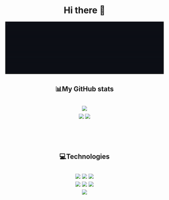 <h1  align='center'>Hi there 👋</h1>

<div align='center'>
  <img src='./WelcomeMsg.gif'>
</div>

<h2 align='center'>📊My GitHub stats<h2>

<div align='center'>
  <img src='https://github-readme-stats.vercel.app/api?username=IDontCareKappa&theme=dark&show_icons=true'>
</div>

<div align='center'>
  <img src='https://github-readme-stats.vercel.app/api/pin/?username=IDontCareKappa&repo=Blender_LightManipulation&theme=dark'>
  <img src='https://github-readme-stats.vercel.app/api/pin/?username=IDontCareKappa&repo=Spring-To-Do-App&theme=dark'>
</div>

<br><br>

<h2 align='center'>💻Technologies<h2>

<div align='center'>
  <img src='https://img.shields.io/badge/java-%23ED8B00.svg?style=for-the-badge&logo=java&logoColor=white'>
  <img src='https://img.shields.io/badge/spring-%236DB33F.svg?style=for-the-badge&logo=spring&logoColor=white'>
  <img src='https://img.shields.io/badge/Thymeleaf-%23005C0F.svg?style=for-the-badge&logo=Thymeleaf&logoColor=white'>
</div>

<div align='center'>
  <img src='https://img.shields.io/badge/c++-%2300599C.svg?style=for-the-badge&logo=c%2B%2B&logoColor=white'>
  <img src='https://img.shields.io/badge/php-%23777BB4.svg?style=for-the-badge&logo=php&logoColor=white'>
  <img src='https://img.shields.io/badge/python-3670A0?style=for-the-badge&logo=python&logoColor=ffdd54'>
</div>

<div align='center'>
  <img src='https://github-readme-stats.vercel.app/api/top-langs/?username=IDontCareKappa&hide=javascript,html,css&theme=dark'>
</div>






<!--
**IDontCareKappa/IDontCareKappa** is a ✨ _special_ ✨ repository because its `README.md` (this file) appears on your GitHub profile.


Here are some ideas to get you started:

- 🔭 I’m currently working on ...
- 🌱 I’m currently learning ...
- 👯 I’m looking to collaborate on ...
- 🤔 I’m looking for help with ...
- 💬 Ask me about ...
- 📫 How to reach me: ...
- 😄 Pronouns: ...
- ⚡ Fun fact: ...
-->
